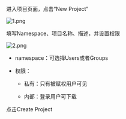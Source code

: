进入项目页面，点击“New Project”

![1.png](https://github.com/jdcloudcom/cn/blob/edit/image/codecommit/Project1.png)

填写Namespace、项目名称、描述，并设置权限

![2.png](https://github.com/jdcloudcom/cn/blob/edit/image/codecommit/Project2.png)

 - namespace：可选择Users或者Groups

- 权限：

   - 私有：只有被赋权用户可见

   - 内部：登录用户可下载


 

点击Create Project
